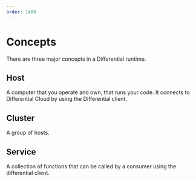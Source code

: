 ```yaml
---
order: 1400
---
```


# Concepts

There are three major concepts in a Differential runtime.

## Host
A computer that you operate and own, that runs your code. It connects to Differential Cloud by using the Differential client.

## Cluster
A group of hosts.

## Service
A collection of functions that can be called by a consumer using the differential client.